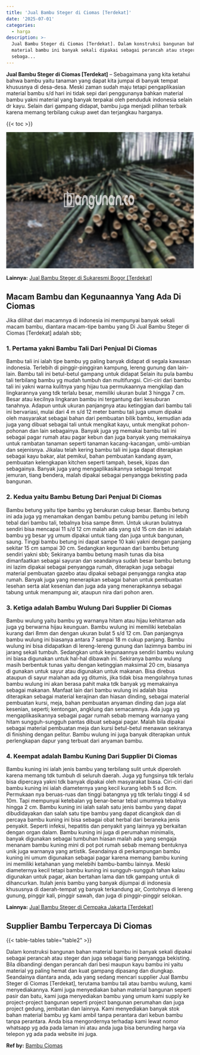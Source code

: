 ```yaml
---
title: 'Jual Bambu Steger di Ciomas [Terdekat]'
date: '2025-07-01'
categories:
  - harga
description: >-
  Jual Bambu Steger di Ciomas [Terdekat]. Dalam konstruksi bangunan bahan
  material bambu ini banyak sekali dipakai sebagai perancah atau steger dan juga
  sebaga...
---
```


**Jual Bambu Steger di Ciomas \[Terdekat\]** – Sebagaimana yang kita ketahui bahwa bambu yaitu tanaman yang dapat kita jumpai di banyak tempat khususnya di desa-desa. Meski zaman sudah maju tetapi pengaplikasian material bambu s/d hari ini tidak sepi dari penggunanya bahkan material bambu yakni material yang banyak terpakai oleh penduduk indonesia selain dr kayu. Selain dari gampang didapat, bambu juga menjadi pilihan terbaik karena memang terbilang cukup awet dan terjangkau harganya.

{{< toc >}}

![Jual Bambu Steger di Ciomas [Terdekat]](/images/jual-bambu-tali-38.png)

**Lainnya:** [Jual Bambu Steger di Sukaresmi Bogor \[Terdekat\]](https://bambu.bangunan.co/jual-bambu-steger-di-sukaresmi-bogor-terdekat/)

## Macam Bambu dan Kegunaannya Yang Ada Di Ciomas

Jika dilihat dari macamnya di indonesia ini mempunyai banyak sekali macam bambu, diantara macam-tipe bambu yang Di Jual Bambu Steger di Ciomas \[Terdekat\] adalah sbb;

### 1\. Pertama yakni Bambu Tali Dari Penjual Di Ciomas

Bambu tali ini ialah tipe bambu yg paling banyak didapat di segala kawasan indonesia. Terlebih di pinggir-pinggiran kampung, lereng gunung dan lain-lain. Bambu tali ini betul-betul gampang untuk didapat Selain itu pula bambu tali terbilang bambu yg mudah tumbuh dan multifungsi. Ciri-ciri dari bambu tali ini yakni warna kulitnya yang hijau tua permukaannya mengkilap dan lingkarannya yang tdk terlalu besar, memiliki ukuran bulat 3 hingga 7 cm. Besar atau kecilnya lingkaran bambu ini tergantung dari kesuburan tanahnya. Adapun untuk ukuran panjangnya atau ketinggian dari bambu tali ini bervariasi, mulai dari 4 m s/d 12 meter bambu tali juga umum dipakai oleh masyarakat sebagai bahan dari pembuatan bilik bambu, kemudian ada juga yang dibuat sebagai tali untuk mengikat kayu, untuk mengikat pohon-pohonan dan lain sebagainya. Banyak juga yg memakai bambu tali ini sebagai pagar rumah atau pagar kebun dan juga banyak yang memakainya untuk rambatan tanaman seperti tanaman kacang-kacangan, umbi-umbian dan sejenisnya. Jikalau telah kering bambu tali ini juga dapat diterapkan sebagai kayu bakar, alat pemikul, bahan pembuatan kandang ayam, pembuatan kelengkapan kitchen seperti tampah, besek, kipas dan sebagainya. Banyak juga yang mengaplikasikannya sebagai tempat jemuran, tiang bendera, malah dipakai sebagai penyangga bekisting pada bangunan.

### 2\. Kedua yaitu Bambu Betung Dari Penjual Di Ciomas

Bambu betung yaitu tipe bambu yg berukuran cukup besar. Bambu betung ini ada juga yg menamakan dengan bambu petung bambu petung ini lebih tebal dari bambu tali, tebalnya bisa sampe 8mm. Untuk ukuran bulatnya sendiri bisa mencapai 11 s/d 12 cm malah ada yang s/d 15 cm dan ini adalah bambu yg besar yg umum dipakai untuk tiang dan juga untuk bangunan, saung. Tinggi bambu betung ini dapat sampe 10 kaki yakni dengan panjang sekitar 15 cm sampai 30 cm. Sedangkan kegunaan dari bambu betung sendiri yakni sbb; Sekiranya bambu betung masih tunas dia bisa dimanfaatkan sebagai sayuran dan seandainya sudah besar bambu betung ini lazim dipakai sebagai penyangga rumah, diterapkan juga sebagai material pembuatan gazebo atau dipakai sebagai penyangga rangka atap rumah. Banyak juga yang menerapkan sebagai bahan untuk pembuatan lesehan serta alat kesenian dan juga ada yang menerapkannya sebagai tabung untuk menampung air, ataupun nira dari pohon aren.

### 3\. Ketiga adalah Bambu Wulung Dari Supplier Di Ciomas

Bambu wulung yaitu bambu yg warnanya hitam atau hijau kehitaman ada juga yg berwarna hijau keunguan. Bambu wulung ini memiliki ketebalan kurang dari 8mm dan dengan ukuran bulat 5 s/d 12 cm. Dan panjangnya bambu wulung ini biasanya antara 7 sampai 18 m cukup panjang. Bambu wulung ini bisa didapatkan di lereng-lereng gunung dan lazimnya bambu ini jarang sekali tumbuh. Sedangkan untuk kegunaannya sendiri bambu wulung ini biasa digunakan untuk hal-hal dibawah ini. Sekiranya bambu wulung masih berbentuk tunas yaitu dengan ketinggian maksimal 20 cm, biasanya di gunakan untuk sayur atau digunakan untuk makanan. Bisa direbus ataupun di sayur malahan ada yg ditumis, jika tidak bisa mengolahnya tunas bambu wulung ini akan berasa pahit maka tdk banyak yg memakainya sebagai makanan. Manfaat lain dari bambu wulung ini adalah bisa diterapkan sebagai material kerajinan dan hiasan dinding, sebagai material pembuatan kursi, meja, bahan pembuatan anyaman dinding dan juga alat kesenian, seperti; kentongan, angklung dan semacamnya. Ada juga yg mengaplikasikannya sebagai pagar rumah sebab memang warnanya yang hitam sungguh-sungguh pantas dibuat sebagai pagar. Malah bila dipakai sebagai material pembuatan meja dan kursi betul-betul menawan sekiranya di finishing dengan pelitur. Bambu wulung ini juga banyak diterapkan untuk perlengkapan dapur yang terbuat dari anyaman bambu.

### 4\. Keempat adalah Bambu Kuning Dari Supplier Di Ciomas

Bambu kuning ini ialah jenis bambu yang terbilang sulit untuk diperoleh karena memang tdk tumbuh di seluruh daerah. Juga yg fungsinya tdk terlalu bisa dipercaya yakni tdk banyak dipakai oleh masyarakat biasa. Ciri-ciri dari bambu kuning ini ialah diameternya yang kecil kurang lebih 5 sd 8cm. Permukaan nya beruas-ruas dan tinggi batangnya yg tdk terlalu tinggi 4 sd 10m. Tapi mempunyai ketebalan yg benar-benar tebal umumnya tebalnya hingga 2 cm. Bambu kuning ini ialah salah satu jenis bambu yang dapat dibudidayakan dan salah satu tipe bambu yang dapat dicangkok dan di percaya bambu kuning ini bisa sebagai obat herbal dari beraneka jenis penyakit. Seperti infeksi, hepatitis dan penyakit yang lainnya yg berkaitan dengan organ dalam. Bambu kuning ini juga di perumahan minimalis, banyak digunakan sebagai tumbuhan hiasan malah ada yang sengaja menanam bambu kuning mini di pot pot rumah sebab memang bentuknya unik juga warnanya yang artistik. Seandainya di perkampungan bambu kuning ini umum digunakan sebagai pagar karena memang bambu kuning ini memiliki ketahanan yang melebihi bambu-bambu lainnya. Meski diameternya kecil tetapi bambu kuning ini sungguh-sungguh tahan kalau digunakan untuk pagar, akan bertahan lama dan tdk gampang untuk di dihancurkan. Itulah jenis bambu yang banyak dijumpai di indonesia khususnya di daerah-tempat yg banyak terkandung air, Contohnya di lereng gunung, pinggir kali, pinggir sawah, dan juga di pinggir-pinggir selokan.

**Lainnya:** [Jual Bambu Steger di Cempaka Jakarta \[Terdekat\]](https://bambu.bangunan.co/jual-bambu-steger-di-cempaka-jakarta-terdekat/)

## Supplier Bambu Terpercaya Di Ciomas

{{< table-tables table="table2" >}}

Dalam konstruksi bangunan bahan material bambu ini banyak sekali dipakai sebagai perancah atau steger dan juga sebagai tiang penyangga bekisting. Bila dibandingi dengan perancah dari besi maupun kayu bambu ini yaitu material yg paling hemat dan kuat gampang dipasang dan diungkap. Seandainya diantara anda, ada yang sedang mencari supplier Jual Bambu Steger di Ciomas \[Terdekat\], terutama bambu tali atau bambu wulung, kami menyediakannya. Kami juga menyediakan bahan material bangunan seperti pasir dan batu, kami juga menyediakan bambu yang umum kami supply ke project-project bangunan seperti project bangunan perumahan dan juga project gedung, jembatan dan lainnya. Kami menyediakan banyak stok bahan material bambu yg kami ambil tanpa perantara dari kebun bambu tanpa perantara. Anda bisa mengordernya terhadap kami lewat nomor whatsapp yg ada pada laman ini atau anda juga bisa berunding harga via telepon yg ada pada website ini juga.

**Ref by:** [Bambu Ciomas](https://id.wikipedia.org/wiki/Bambu)
